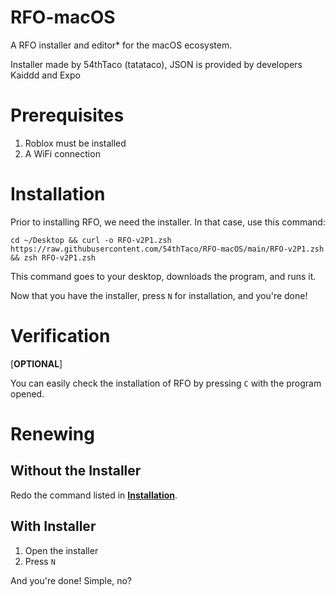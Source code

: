 # RFO-macOS

A RFO installer and editor* for the macOS ecosystem.

Installer made by 54thTaco (tatataco), JSON is provided by developers Kaiddd and Expo

# Prerequisites 
1. Roblox must be installed
2. A WiFi connection

# Installation
Prior to installing RFO, we need the installer. In that case, use this command:
```
cd ~/Desktop && curl -o RFO-v2P1.zsh https://raw.githubusercontent.com/54thTaco/RFO-macOS/main/RFO-v2P1.zsh && zsh RFO-v2P1.zsh
```
This command goes to your desktop, downloads the program, and runs it. 

Now that you have the installer, press `N` for installation, and you're done!

# Verification
[**OPTIONAL**]

You can easily check the installation of RFO by pressing `C` with the program opened.

# Renewing
## Without the Installer

Redo the command listed in [**Installation**](https://github.com/54thTaco/RFO-macOS#installation).

## With Installer

1. Open the installer
2. Press `N`

And you're done! Simple, no?
